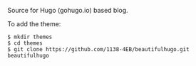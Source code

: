 Source for Hugo (gohugo.io) based blog.

To add the theme:
```
$ mkdir themes
$ cd themes
$ git clone https://github.com/1138-4EB/beautifulhugo.git beautifulhugo
```
